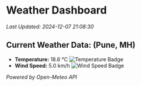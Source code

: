 
# Weather Dashboard

_Last Updated: 2024-12-07 21:08:30_

## Current Weather Data: (Pune, MH)
- **Temperature:** 18.6 °C ![Temperature Badge](https://img.shields.io/badge/Temperature-Low%20Temp-blue)
- **Wind Speed:** 5.0 km/h ![Wind Speed Badge](https://img.shields.io/badge/Wind%20Speed-Low%20Wind-blue)

*Powered by Open-Meteo API*
